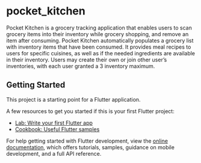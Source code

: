 # pocket_kitchen

Pocket Kitchen is a grocery tracking application that enables users to scan grocery items into their inventory while grocery shopping, and remove an item after consuming. Pocket Kitchen automatically populates a grocery list with inventory items that have been consumed. It provides meal recipes to users for specific cuisines, as well as if the needed ingredients are available in their inventory. Users may create their own or join other user’s inventories, with each user granted a 3 inventory maximum.

## Getting Started

This project is a starting point for a Flutter application.

A few resources to get you started if this is your first Flutter project:

- [Lab: Write your first Flutter app](https://docs.flutter.dev/get-started/codelab)
- [Cookbook: Useful Flutter samples](https://docs.flutter.dev/cookbook)

For help getting started with Flutter development, view the
[online documentation](https://docs.flutter.dev/), which offers tutorials,
samples, guidance on mobile development, and a full API reference.

